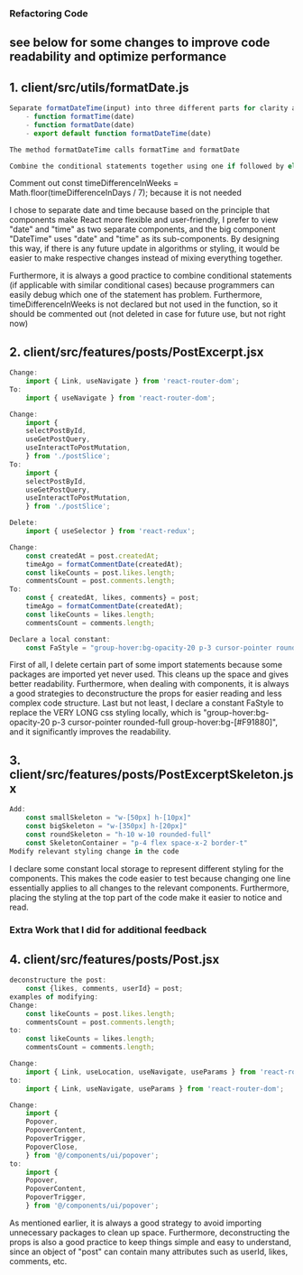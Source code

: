 ### Refactoring Code
## see below for some changes to improve code readability and optimize performance 

## 1. client/src/utils/formatDate.js
```javascript
Separate formatDateTime(input) into three different parts for clarity and readability:
    - function formatTime(date)
    - function formatDate(date)
    - export default function formatDateTime(date)

The method formatDateTime calls formatTime and formatDate

Combine the conditional statements together using one if followed by else if
```
Comment out const timeDifferenceInWeeks = Math.floor(timeDifferenceInDays / 7);
because it is not needed

I chose to separate date and time because based on the principle that components make
React more flexible and user-friendly, I prefer to view "date" and "time" as two separate 
components, and the big component "DateTime" uses "date" and "time" as its 
sub-components. By designing this way, if there is any future update in algorithms or 
styling, it would be easier to make respective changes instead of mixing everything 
together. 

Furthermore, it is always a good practice to combine conditional statements (if 
applicable with similar conditional cases) because programmers can easily debug which one 
of the statement has problem. 
Furthermore, timeDifferenceInWeeks is not declared but not used in the function, so it 
should be commented out (not deleted in case for future use, but not right now)

## 2. client/src/features/posts/PostExcerpt.jsx
```javascript
Change:
    import { Link, useNavigate } from 'react-router-dom';
To:
    import { useNavigate } from 'react-router-dom';

Change:
    import {
    selectPostById,
    useGetPostQuery,
    useInteractToPostMutation,
    } from './postSlice';
To:
    import {
    selectPostById,
    useGetPostQuery,
    useInteractToPostMutation,
    } from './postSlice';

Delete:
    import { useSelector } from 'react-redux';

Change:
    const createdAt = post.createdAt;
    timeAgo = formatCommentDate(createdAt);
    const likeCounts = post.likes.length;
    commentsCount = post.comments.length;
To:
    const { createdAt, likes, comments} = post;
    timeAgo = formatCommentDate(createdAt);
    const likeCounts = likes.length;
    commentsCount = comments.length;

Declare a local constant:
    const FaStyle = "group-hover:bg-opacity-20 p-3 cursor-pointer rounded-full  group-hover:bg-[#F91880]"
```

First of all, I delete certain part of some import statements because some packages are imported yet never used. This cleans up the space and gives better readability. Furthermore, when dealing with components, it is always a good strategies to deconstructure the props for easier reading and less complex code structure. Last but not least, I declare a constant FaStyle to replace the VERY LONG css styling locally, which is "group-hover:bg-opacity-20 p-3 cursor-pointer rounded-full  group-hover:bg-[#F91880]",
and it significantly improves the readability. 

## 3. client/src/features/posts/PostExcerptSkeleton.jsx
```javascript
Add:
    const smallSkeleton = "w-[50px] h-[10px]"
    const bigSkeleton = "w-[350px] h-[20px]"
    const roundSkeleton = "h-10 w-10 rounded-full"
    const SkeletonContainer = "p-4 flex space-x-2 border-t" 
Modify relevant styling change in the code 
```
I declare some constant local storage to represent different styling for the components. This makes the code easier to test because changing one line essentially applies to all changes to the relevant components. Furthermore, placing the styling at the top part of the code make it easier to notice and read. 

### Extra Work that I did for additional feedback
## 4. client/src/features/posts/Post.jsx
```javascript 
deconstructure the post:
    const {likes, comments, userId} = post;
examples of modifying:
Change:
    const likeCounts = post.likes.length;
    commentsCount = post.comments.length;
to:
    const likeCounts = likes.length;
    commentsCount = comments.length;

Change:
    import { Link, useLocation, useNavigate, useParams } from 'react-router-dom';
to:
    import { Link, useNavigate, useParams } from 'react-router-dom';

Change:
    import {
    Popover,
    PopoverContent,
    PopoverTrigger,
    PopoverClose,
    } from '@/components/ui/popover';
to:
    import {
    Popover,
    PopoverContent,
    PopoverTrigger,
    } from '@/components/ui/popover';
```

As mentioned earlier, it is always a good strategy to avoid importing unnecessary packages to clean up space. Furthermore, deconstructing the props is also a good practice to keep things simple and easy to understand, since an object of "post" can contain many attributes such as userId, likes, comments, etc. 
